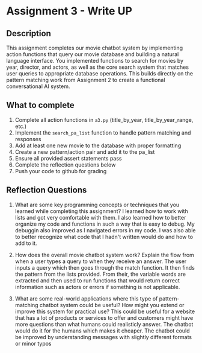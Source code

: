 # Assignment 3 - Write UP

## Description
This assignment completes our movie chatbot system by implementing action functions that query our movie database and building a natural language interface. You implemented functions to search for movies by year, director, and actors, as well as the core search system that matches user queries to appropriate database operations. This builds directly on the pattern matching work from Assignment 2 to create a functional conversational AI system.

## What to complete
1. Complete all action functions in `a3.py` (title_by_year, title_by_year_range, etc.)
2. Implement the `search_pa_list` function to handle pattern matching and responses  
3. Add at least one new movie to the database with proper formatting
4. Create a new pattern/action pair and add it to the pa_list
5. Ensure all provided assert statements pass
6. Complete the reflection questions below
7. Push your code to github for grading

## Reflection Questions

1. What are some key programming concepts or techniques that you learned while completing this assignment?
I learned how to work with lists and got very comfortable with them. I also learned how to better organize my code and functions in such a way that is easy to debug. My debuggin also improved as I navigated errors in my code. I was also able to better recognize what code that I hadn't written would do and how to add to it.


2. How does the overall movie chatbot system work? Explain the flow from when a user types a query to when they receive an answer.
The user inputs a query which then goes through the match function. It then finds the pattern from the lists provided. From their, the variable words are extracted and then used to run functions that would return correct information such as actors or errors if something is not applicable.


3. What are some real-world applications where this type of pattern-matching chatbot system could be useful? How might you extend or improve this system for practical use?
This could be useful for a website that has a lot of products or services to offer and customers might have more questions than what humans could realisticly answer. The chatbot would do it for the humans which makes it cheaper. The chatbot could be improved by understanding messages with slightly different formats or minor typos